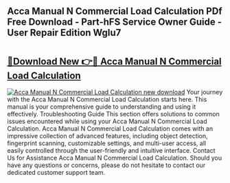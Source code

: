 ## Acca Manual N Commercial Load Calculation PDf Free Download - Part-hFS Service Owner Guide - User Repair Edition WgIu7

# <h2><a href="http://bc81613.oget.top/?id=Acca+Manual+N+Commercial+Load+Calculation">🔗Download New 👉🔴 Acca Manual N Commercial Load Calculation</a></h2>

[![Acca Manual N Commercial Load Calculation new download](https://i.imgur.com/5g1atiW.png)](http://bc81613.oget.top/?id=Acca+Manual+N+Commercial+Load+Calculation)
Your journey with the Acca Manual N Commercial Load Calculation starts here. This manual is your comprehensive guide to understanding and using it effectively. Troubleshooting Guide This section offers solutions to common issues encountered while using your Acca Manual N Commercial Load Calculation. Acca Manual N Commercial Load Calculation comes with an impressive collection of advanced features, including object detection, fingerprint scanning, customizable settings, and multi-user access, all easily controlled through the user-friendly and intuitive interface. Contact Us for Assistance Acca Manual N Commercial Load Calculation. Should you have any questions or concerns, please do not hesitate to contact our dedicated customer support team.
